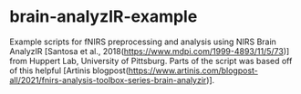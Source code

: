 # brain-analyzIR-example
Example scripts for fNIRS preprocessing and analysis using NIRS Brain AnalyzIR [Santosa et al., 2018(https://www.mdpi.com/1999-4893/11/5/73)] from Huppert Lab, University of Pittsburg.
Parts of the script was based off of this helpful [Artinis blogpost(https://www.artinis.com/blogpost-all/2021/fnirs-analysis-toolbox-series-brain-analyzir)].
